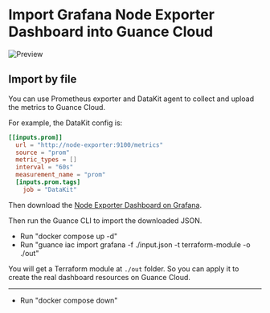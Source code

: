 # Import Grafana Node Exporter Dashboard into Guance Cloud

![Preview](preview.png)

## Import by file

You can use Prometheus exporter and DataKit agent to collect and upload the metrics to Guance Cloud.

For example, the DataKit config is:

```toml
[[inputs.prom]]
  url = "http://node-exporter:9100/metrics"
  source = "prom"
  metric_types = []
  interval = "60s"
  measurement_name = "prom"
  [inputs.prom.tags]
    job = "DataKit"
```

Then download the [Node Exporter Dashboard on Grafana](https://grafana.com/grafana/dashboards/1860-node-exporter-full/).

Then run the Guance CLI to import the downloaded JSON.
 
* Run "docker compose up -d"
* Run "guance iac import grafana -f ./input.json -t terraform-module -o ./out"

You will get a Terraform module at `./out` folder. So you can apply it to create the real dashboard resources on Guance Cloud.

---

* Run "docker compose down"
